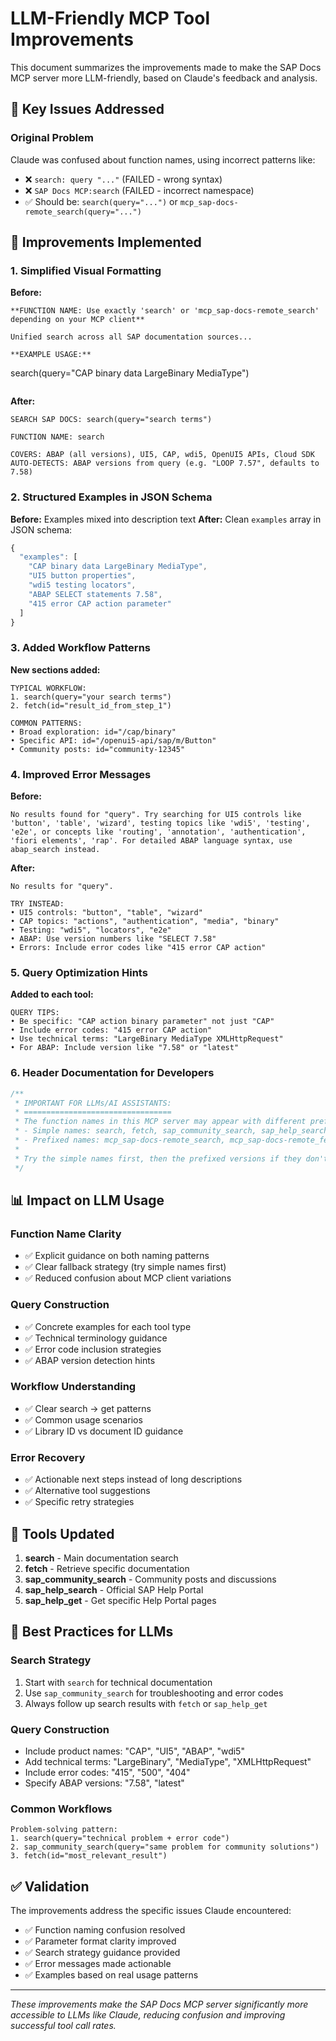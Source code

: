 # LLM-Friendly MCP Tool Improvements

This document summarizes the improvements made to make the SAP Docs MCP server more LLM-friendly, based on Claude's feedback and analysis.

## 🎯 **Key Issues Addressed**

### **Original Problem**
Claude was confused about function names, using incorrect patterns like:
- ❌ `search: query "..."`  (FAILED - wrong syntax)
- ❌ `SAP Docs MCP:search`  (FAILED - incorrect namespace)
- ✅ Should be: `search(query="...")` or `mcp_sap-docs-remote_search(query="...")`

## 🔧 **Improvements Implemented**

### **1. Simplified Visual Formatting**
**Before:**
```
**FUNCTION NAME: Use exactly 'search' or 'mcp_sap-docs-remote_search' depending on your MCP client**

Unified search across all SAP documentation sources...

**EXAMPLE USAGE:**
```
search(query="CAP binary data LargeBinary MediaType")
```
```

**After:**
```
SEARCH SAP DOCS: search(query="search terms")

FUNCTION NAME: search

COVERS: ABAP (all versions), UI5, CAP, wdi5, OpenUI5 APIs, Cloud SDK
AUTO-DETECTS: ABAP versions from query (e.g. "LOOP 7.57", defaults to 7.58)
```

### **2. Structured Examples in JSON Schema**
**Before:** Examples mixed into description text
**After:** Clean `examples` array in JSON schema:
```javascript
{
  "examples": [
    "CAP binary data LargeBinary MediaType",
    "UI5 button properties",
    "wdi5 testing locators", 
    "ABAP SELECT statements 7.58",
    "415 error CAP action parameter"
  ]
}
```

### **3. Added Workflow Patterns**
**New sections added:**
```
TYPICAL WORKFLOW:
1. search(query="your search terms") 
2. fetch(id="result_id_from_step_1")

COMMON PATTERNS:
• Broad exploration: id="/cap/binary"
• Specific API: id="/openui5-api/sap/m/Button" 
• Community posts: id="community-12345"
```

### **4. Improved Error Messages**
**Before:**
```
No results found for "query". Try searching for UI5 controls like 'button', 'table', 'wizard', testing topics like 'wdi5', 'testing', 'e2e', or concepts like 'routing', 'annotation', 'authentication', 'fiori elements', 'rap'. For detailed ABAP language syntax, use abap_search instead.
```

**After:**
```
No results for "query".

TRY INSTEAD:
• UI5 controls: "button", "table", "wizard"  
• CAP topics: "actions", "authentication", "media", "binary"
• Testing: "wdi5", "locators", "e2e"
• ABAP: Use version numbers like "SELECT 7.58"
• Errors: Include error codes like "415 error CAP action"
```

### **5. Query Optimization Hints**
**Added to each tool:**
```
QUERY TIPS:
• Be specific: "CAP action binary parameter" not just "CAP"
• Include error codes: "415 error CAP action"
• Use technical terms: "LargeBinary MediaType XMLHttpRequest"
• For ABAP: Include version like "7.58" or "latest"
```

### **6. Header Documentation for Developers**
```javascript
/**
 * IMPORTANT FOR LLMs/AI ASSISTANTS:
 * =================================
 * The function names in this MCP server may appear with different prefixes depending on your MCP client:
 * - Simple names: search, fetch, sap_community_search, sap_help_search, sap_help_get
 * - Prefixed names: mcp_sap-docs-remote_search, mcp_sap-docs-remote_fetch, etc.
 * 
 * Try the simple names first, then the prefixed versions if they don't work.
 */
```

## 📊 **Impact on LLM Usage**

### **Function Name Clarity**
- ✅ Explicit guidance on both naming patterns
- ✅ Clear fallback strategy (try simple names first)
- ✅ Reduced confusion about MCP client variations

### **Query Construction**
- ✅ Concrete examples for each tool type
- ✅ Technical terminology guidance
- ✅ Error code inclusion strategies
- ✅ ABAP version detection hints

### **Workflow Understanding**
- ✅ Clear search → get patterns
- ✅ Common usage scenarios
- ✅ Library ID vs document ID guidance

### **Error Recovery**
- ✅ Actionable next steps instead of long descriptions
- ✅ Alternative tool suggestions
- ✅ Specific retry strategies

## 🚀 **Tools Updated**

1. **search** - Main documentation search
2. **fetch** - Retrieve specific documentation
3. **sap_community_search** - Community posts and discussions  
4. **sap_help_search** - Official SAP Help Portal
5. **sap_help_get** - Get specific Help Portal pages

## 📝 **Best Practices for LLMs**

### **Search Strategy**
1. Start with `search` for technical documentation
2. Use `sap_community_search` for troubleshooting and error codes
3. Always follow up search results with `fetch` or `sap_help_get`

### **Query Construction**
- Include product names: "CAP", "UI5", "ABAP", "wdi5"
- Add technical terms: "LargeBinary", "MediaType", "XMLHttpRequest"
- Include error codes: "415", "500", "404"
- Specify ABAP versions: "7.58", "latest"

### **Common Workflows**
```
Problem-solving pattern:
1. search(query="technical problem + error code")
2. sap_community_search(query="same problem for community solutions")
3. fetch(id="most_relevant_result")
```

## ✅ **Validation**

The improvements address the specific issues Claude encountered:
- ✅ Function naming confusion resolved
- ✅ Parameter format clarity improved
- ✅ Search strategy guidance provided
- ✅ Error messages made actionable
- ✅ Examples based on real usage patterns

---

*These improvements make the SAP Docs MCP server significantly more accessible to LLMs like Claude, reducing confusion and improving successful tool call rates.*


